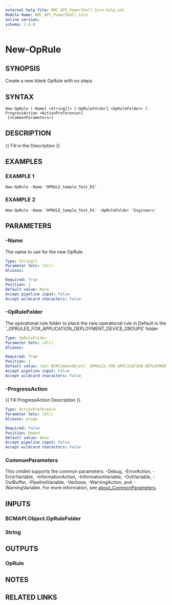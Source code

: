 ```yaml
---
external help file: BMC_API_PowerShell_Core-help.xml
Module Name: BMC_API_PowerShell_Core
online version:
schema: 2.0.0
---
```


# New-OpRule

## SYNOPSIS
Create a new blank OpRule with no steps

## SYNTAX

```
New-OpRule [-Name] <String[]> [-OpRuleFolder] <OpRuleFolder> [-ProgressAction <ActionPreference>]
 [<CommonParameters>]
```

## DESCRIPTION
{{ Fill in the Description }}

## EXAMPLES

### EXAMPLE 1
```
New-OpRule -Name 'OPRULE_Sample_Test_R1'
```

### EXAMPLE 2
```
New-OpRule -Name 'OPRULE_Sample_Test_R1' -OpRuleFolder 'Engineers'
```

## PARAMETERS

### -Name
The name to use for the new OpRule

```yaml
Type: String[]
Parameter Sets: (All)
Aliases:

Required: True
Position: 1
Default value: None
Accept pipeline input: False
Accept wildcard characters: False
```

### -OpRuleFolder
The operational rule folder to place the new operational rule in
Default is the '_OPRULES_FOR_APPLICATION_DEPLOYMENT_DEVICE_GROUPS' folder

```yaml
Type: OpRuleFolder
Parameter Sets: (All)
Aliases:

Required: True
Position: 2
Default value: (Get-BCMCommonObject _OPRULES_FOR_APPLICATION_DEPLOYMENT_DEVICE_GROUPS -ObjectType 'Operational Rule Folder')
Accept pipeline input: False
Accept wildcard characters: False
```

### -ProgressAction
{{ Fill ProgressAction Description }}

```yaml
Type: ActionPreference
Parameter Sets: (All)
Aliases: proga

Required: False
Position: Named
Default value: None
Accept pipeline input: False
Accept wildcard characters: False
```

### CommonParameters
This cmdlet supports the common parameters: -Debug, -ErrorAction, -ErrorVariable, -InformationAction, -InformationVariable, -OutVariable, -OutBuffer, -PipelineVariable, -Verbose, -WarningAction, and -WarningVariable. For more information, see [about_CommonParameters](http://go.microsoft.com/fwlink/?LinkID=113216).

## INPUTS

### BCMAPI.Object.OpRuleFolder
### String
## OUTPUTS

### OpRule
## NOTES

## RELATED LINKS
